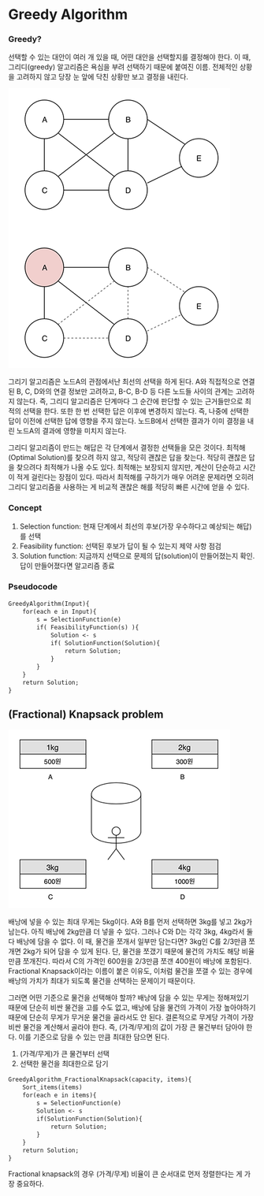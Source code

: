 # Greedy Algorithm

### Greedy?

선택할 수 있는 대안이 여러 개 있을 때, 어떤 대안을 선택할지를 결정해야 한다. 이 때, 그리디(greedy) 알고리즘은 욕심을 부려 선택하기 때문에 붙여진 이름. 전체적인 상황을 고려하지 않고 당장 눈 앞에 닥친 상황만 보고 결정을 내린다.

![greedy_algorithm](./img/greedy_algorithm.png)


그리기 알고리즘은 노드A의 관점에서난 최선의 선택을 하게 된다. A와 직접적으로 연결된 B, C, D와의 연결 정보만 고려하고, B-C, B-D 등 다른 노드들 사이의 관계는 고려하지 않는다. 즉, 그리디 알고리즘은 단계마다 그 순간에 판단할 수 있는 근거들만으로 최적의 선택을 한다.
또한 한 번 선택한 답은 이후에 변경하지 않는다. 즉, 나중에 선택한 답이 이전에 선택한 답에 영향을 주지 않는다. 노드B에서 선택한 결과가 이미 결정을 내린 노드A의 결과에 영향을 미치지 않는다.

그리디 알고리즘이 만드는 해답은 각 단계에서 결정한 선택들을 모은 것이다. 최적해(Optimal Solution)를 찾으려 하지 않고, 적당히 괜찮은 답을 찾는다. 적당히 괜찮은 답을 찾으려다 최적해가 나올 수도 있다. 최적해는 보장되지 않지만, 계산이 단순하고 시간이 적게 걸린다는 장점이 있다. 따라서 최적해를 구하기가 매우 어려운 문제라면 오히려 그리디 알고리즘을 사용하는 게 비교적 괜찮은 해를 적당히 빠른 시간에 얻을 수 있다.

### Concept

1. Selection function: 현재 단계에서 최선의 후보(가장 우수하다고 예상되는 해답)를 선택
2. Feasibility function: 선택된 후보가 답이 될 수 있는지 제약 사항 점검
3. Solution function: 지금까지 선택으로 문제의 답(solution)이 만들어졌는지 확인. 답이 만들어졌다면 알고리즘 종료



### Pseudocode
```
GreedyAlgorithm(Input){
    for(each e in Input){
        s = SelectionFunction(e)
        if( FeasibilityFunction(s) ){
            Solution <- s
            if( SolutionFunction(Solution){
                return Solution;
            }
        }
    }
    return Solution;
}
```


## (Fractional) Knapsack problem

![fractional_knapsack](./img/fractional_knapsack.png)

배낭에 넣을 수 있는 최대 무게는 5kg이다. A와 B를 먼저 선택하면 3kg를 넣고 2kg가 남는다. 아직 배낭에 2kg만큼 더 넣을 수 있다. 그러나 C와 D는 각각 3kg, 4kg라서 둘 다 배낭에 담을 수 없다. 이 때, 물건을 쪼개서 일부만 담는다면? 3kg인 C를 2/3만큼 쪼개면 2kg가 되어 담을 수 있게 된다. 단, 물건을 쪼갰기 때문에 물건의 가치도 해당 비율만큼 쪼개진다. 따라서 C의 가격인 600원을 2/3만큼 쪼갠 400원이 배낭에 포함된다. Fractional Knapsack이라는 이름이 붙은 이유도, 이처럼 물건을 쪼갤 수 있는 경우에 배낭의 가치가 최대가 되도록 물건을 선택하는 문제이기 때문이다. 

그러면 어떤 기준으로 물건을 선택해야 할까? 배낭에 담을 수 있는 무게는 정해져있기 때문에 단순히 비싼 물건을 고를 수도 없고, 배낭에 담을 물건의 가격이 가장 높아야하기 때문에 단순히 무게가 무거운 물건을 골라서도 안 된다. 결론적으로 무게당 가격이 가장 비싼 물건을 계산해서 골라야 한다. 즉, (가격/무게)의 값이 가장 큰 물건부터 담아야 한다. 이를 기준으로 담을 수 있는 만큼 최대한 담으면 된다.

1. (가격/무게)가 큰 물건부터 선택
2. 선택한 물건을 최대한으로 담기

```
GreedyAlgorithm_FractionalKnapsack(capacity, items){
    Sort_items(items)
    for(each e in items){
        s = SelectionFunction(e)
        Solution <- s
        if(SolutionFunction(Solution){
            return Solution;
        }
    }
    return Solution;
}
```
Fractional knapsack의 경우 (가격/무게) 비율이 큰 순서대로 먼저 정렬한다는 게 가장 중요하다.
